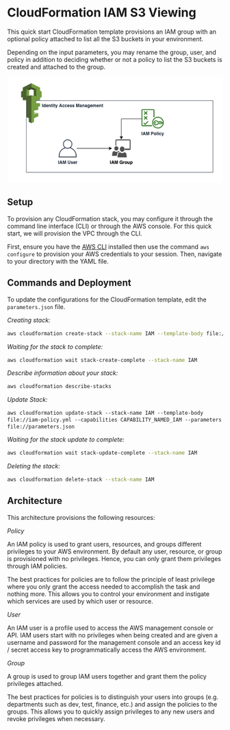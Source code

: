 # CloudFormation IAM S3 Viewing
This quick start CloudFormation template provisions an IAM group with an optional policy attached to list all the S3 buckets in your environment.

Depending on the input parameters, you may rename the group, user, and policy in addition to deciding whether or not a policy to list the S3 buckets is created and attached to the group.

![IAM-Picture](https://github.com/ktptran/ktptran-aws-quick-starts/blob/master/basic-iam/iam.png)


## Setup
To provision any CloudFormation stack, you may configure it through the command line interface (CLI) or through the AWS console. For this quick start, we will provision the VPC through the CLI.

First, ensure you have the [AWS CLI](https://aws.amazon.com/cli/) installed then use the command `aws configure` to provision your AWS credentials to your session. Then, navigate to your directory with the YAML file.  


## Commands and Deployment
To update the configurations for the CloudFormation template, edit the `parameters.json` file.


*Creating stack:*

```bash
aws cloudformation create-stack --stack-name IAM --template-body file://iam-policy.yml --capabilities CAPABILITY_NAMED_IAM --parameters file://parameters.json
```

*Waiting for the stack to complete:*

```bash
aws cloudformation wait stack-create-complete --stack-name IAM
```


*Describe information about your stack:*

```bash
aws cloudformation describe-stacks
```


*Update Stack:*

```
aws cloudformation update-stack --stack-name IAM --template-body file://iam-policy.yml --capabilities CAPABILITY_NAMED_IAM --parameters file://parameters.json
```


*Waiting for the stack update to complete:*

```bash
aws cloudformation wait stack-update-complete --stack-name IAM
```


*Deleting the stack:*

```bash
aws cloudformation delete-stack --stack-name IAM
```


## Architecture
This architecture provisions the following resources:

_Policy_

An IAM policy is used to grant users, resources, and groups different privileges to your AWS environment. By default any user, resource, or group is provisioned with no privileges. Hence, you can only grant them privileges through IAM policies.

The best practices for policies are to follow the principle of least privilege where you only grant the access needed to accomplish the task and nothing more. This allows you to control your environment and instigate which services are used by which user or resource.

_User_

An IAM user is a profile used to access the AWS management console or API. IAM users start with no privileges when being created and are given a username and password for the management console and an access key id / secret access key to programmatically access the AWS environment.

_Group_

A group is used to group IAM users together and grant them the policy privileges attached.

The best practices for policies is to distinguish your users into groups (e.g. departments such as dev, test, finance, etc.) and assign the policies to the groups. This allows you to quickly assign privileges to any new users and revoke privileges when necessary.
